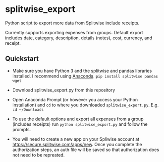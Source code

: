 # splitwise_export
Python script to export more data from Splitwise include receipts. 

Currently supports exporting expenses from groups. Default export includes date, category, description, details (notes), cost, currency, and receipt.

## Quickstart
- Make sure you have Python 3 and the splitwise and pandas libraries installed. I recommend using [Anaconda](https://www.anaconda.com/distribution/#download-section).
`pip install splitwise pandas wget`

- Download splitwise_export.py from this repository

- Open Anaconda Prompt (or however you access your Python installation) and `cd` to where you downloaded `splitwise_export.py`. E.g. `cd ~/Downloads`

- To use the default options and export all expenses from a group (includes receipts) run
`python splitwise_export.py`
and follow the prompts.

- You will need to create a new app on your Spliwise account at https://secure.splitwise.com/apps/new.
Once you complete the authorization steps, an auth file will be saved so that authorization does not need to be repreated.
